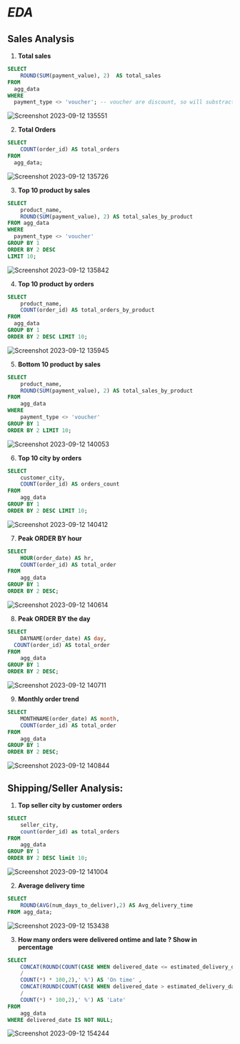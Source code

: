 # _**EDA**_
## Sales Analysis #

1. **Total sales**

```SQL
SELECT 
	ROUND(SUM(payment_value), 2)  AS total_sales
FROM 
  agg_data
WHERE
  payment_type <> 'voucher'; -- voucher are discount, so will substracted
```
![Screenshot 2023-09-12 135551](https://github.com/SRG69/Data-Cleaning-And-EDA/assets/131379055/289ddca3-7a56-4351-8bb3-b0e65abe14c3)


2. **Total Orders**

```SQL
SELECT
	COUNT(order_id) AS total_orders
FROM 
  agg_data;
```
![Screenshot 2023-09-12 135726](https://github.com/SRG69/Data-Cleaning-And-EDA/assets/131379055/7c151d8e-35e3-43ab-8fec-dad0c3b2c6ef)

3. **Top 10 product by sales**
```SQL
SELECT
	product_name,
    ROUND(SUM(payment_value), 2) AS total_sales_by_product
FROM agg_data
WHERE
  payment_type <> 'voucher'
GROUP BY 1
ORDER BY 2 DESC
LIMIT 10;
```
![Screenshot 2023-09-12 135842](https://github.com/SRG69/Data-Cleaning-And-EDA/assets/131379055/a4649f84-bbff-4c06-b559-e54275f0e502)

4. **Top 10 product by orders**
```SQL
SELECT
	product_name,
    COUNT(order_id) AS total_orders_by_product
FROM 
  agg_data
GROUP BY 1
ORDER BY 2 DESC LIMIT 10;
```
![Screenshot 2023-09-12 135945](https://github.com/SRG69/Data-Cleaning-And-EDA/assets/131379055/fdb3311d-18e2-4925-8bc1-b113983f6911)

5. **Bottom 10 product by sales**
```SQL
SELECT
	product_name,
    ROUND(SUM(payment_value), 2) AS total_sales_by_product
FROM 
	agg_data
WHERE 
	payment_type <> 'voucher'
GROUP BY 1
ORDER BY 2 LIMIT 10;
```
![Screenshot 2023-09-12 140053](https://github.com/SRG69/Data-Cleaning-And-EDA/assets/131379055/47cb9185-d6c3-480b-92f0-d62c753456cc)

6. **Top 10 city by orders**
```SQL
SELECT
	customer_city,
    COUNT(order_id) AS orders_count
FROM 
	agg_data
GROUP BY 1
ORDER BY 2 DESC LIMIT 10;
```
![Screenshot 2023-09-12 140412](https://github.com/SRG69/Data-Cleaning-And-EDA/assets/131379055/52622db0-349a-4117-9e4a-aff76f62f766)

7. **Peak ORDER BY hour**
```SQL
SELECT
	HOUR(order_date) AS hr,
    COUNT(order_id) AS total_order
FROM 
	agg_data
GROUP BY 1
ORDER BY 2 DESC;
```
![Screenshot 2023-09-12 140614](https://github.com/SRG69/Data-Cleaning-And-EDA/assets/131379055/0b2d8bdc-1897-4839-98c9-fbb1e29a0236)

8. **Peak ORDER BY the day**
```SQL
SELECT
	DAYNAME(order_date) AS day,
  COUNT(order_id) AS total_order
FROM 
	agg_data
GROUP BY 1
ORDER BY 2 DESC;
```
![Screenshot 2023-09-12 140711](https://github.com/SRG69/Data-Cleaning-And-EDA/assets/131379055/e020a236-f4f3-43fc-8be8-15a3ec181a0e)

9. **Monthly order trend**
```SQL
SELECT
	MONTHNAME(order_date) AS month,
    COUNT(order_id) AS total_order
FROM 
	agg_data
GROUP BY 1
ORDER BY 2 DESC;
```
![Screenshot 2023-09-12 140844](https://github.com/SRG69/Data-Cleaning-And-EDA/assets/131379055/6f78d910-b981-436e-a780-21eb036d6a8c)

## Shipping/Seller Analysis:

1. **Top seller city by customer orders**
```SQL
SELECT
	seller_city,
    count(order_id) as total_orders
FROM 
	agg_data
GROUP BY 1
ORDER BY 2 DESC limit 10;
```
![Screenshot 2023-09-12 141004](https://github.com/SRG69/Data-Cleaning-And-EDA/assets/131379055/a3b05d86-dcfd-434b-abd7-230c7761f742)

2. **Average delivery time**
```SQL
SELECT 
	ROUND(AVG(num_days_to_deliver),2) AS Avg_delivery_time
FROM agg_data;
```
![Screenshot 2023-09-12 153438](https://github.com/SRG69/Data-Cleaning-And-EDA/assets/131379055/dced2b67-97bc-4def-a612-c2bf415979aa)


3. **How many orders were delivered ontime and late ? Show in percentage**

```SQL
SELECT 
	CONCAT(ROUND(COUNT(CASE WHEN delivered_date <= estimated_delivery_date THEN order_id ELSE null END) 
    /
    COUNT(*) * 100,2),' %') AS 'On time' ,
	CONCAT(ROUND(COUNT(CASE WHEN delivered_date > estimated_delivery_date THEN order_id ELSE null END) 
    /
    COUNT(*) * 100,2),' %') AS 'Late' 
FROM 
	agg_data
WHERE delivered_date IS NOT NULL;
```
![Screenshot 2023-09-12 154244](https://github.com/SRG69/Data-Cleaning-And-EDA/assets/131379055/bb55cd08-8a05-4812-bdbc-976cb995691f)
